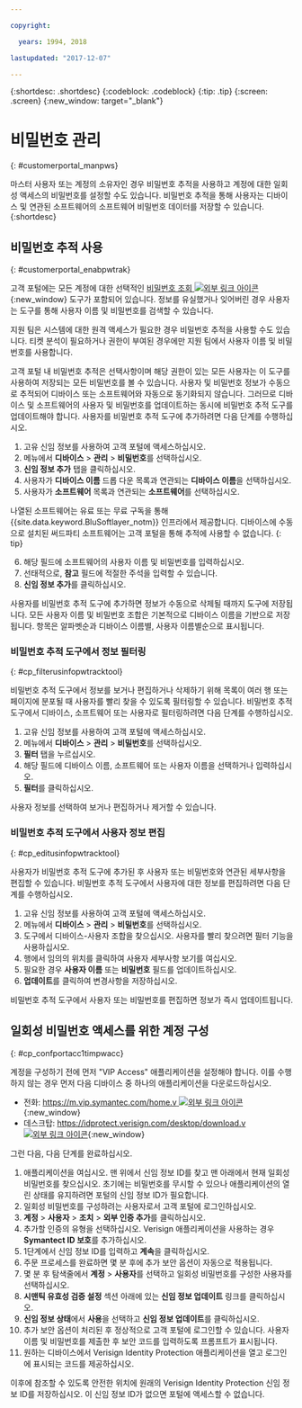 ```yaml
---

copyright:

  years: 1994, 2018

lastupdated: "2017-12-07"

---
```


{:shortdesc: .shortdesc}
{:codeblock: .codeblock}
{:tip: .tip}
{:screen: .screen}
{:new_window: target="_blank"}


# 비밀번호 관리
{: #customerportal_manpws}

마스터 사용자 또는 계정의 소유자인 경우 비밀번호 추적을 사용하고 계정에 대한 일회성 액세스의 비밀번호를 설정할 수도 있습니다. 비밀번호 추적을 통해 사용자는 디바이스 및 연관된 소프트웨어의 소프트웨어 비밀번호 데이터를 저장할 수 있습니다.
{:shortdesc}

## 비밀번호 추적 사용
{: #customerportal_enabpwtrak}

고객 포털에는 모든 계정에 대한 선택적인 [비밀번호 조회 ![외부 링크 아이콘](../icons/launch-glyph.svg)](https://control.softlayer.com/devices/passwords){:new_window} 도구가 포함되어 있습니다. 정보를 유실했거나 잊어버린 경우 사용자는 도구를 통해 사용자 이름 및 비밀번호를 검색할 수 있습니다. 

지원 팀은 시스템에 대한 원격 액세스가 필요한 경우 비밀번호 추적을 사용할 수도 있습니다. 티켓 분석이 필요하거나 권한이 부여된 경우에만 지원 팀에서 사용자 이름 및 비밀번호를 사용합니다. 

고객 포털 내 비밀번호 추적은 선택사항이며 해당 권한이 있는 모든 사용자는 이 도구를 사용하여 저장되는 모든 비밀번호를 볼 수 있습니다. 사용자 및 비밀번호 정보가 수동으로 추적되어 디바이스 또는 소프트웨어와 자동으로 동기화되지 않습니다. 그러므로 디바이스 및 소프트웨어의 사용자 및 비밀번호를 업데이트하는 동시에 비밀번호 추적 도구를 업데이트해야 합니다. 사용자를 비밀번호 추적 도구에 추가하려면 다음 단계를 수행하십시오. 

1. 고유 신임 정보를 사용하여 고객 포털에 액세스하십시오. 
2. 메뉴에서 **디바이스** > **관리** > **비밀번호**를 선택하십시오. 
3. **신임 정보 추가** 탭을 클릭하십시오. 
4. 사용자가 **디바이스 이름** 드롭 다운 목록과 연관되는 **디바이스 이름**을 선택하십시오. 
5. 사용자가 **소프트웨어** 목록과 연관되는 **소프트웨어**를 선택하십시오. 

  나열된 소프트웨어는 유료 또는 무료 구독을 통해 {{site.data.keyword.BluSoftlayer_notm}} 인프라에서 제공합니다. 디바이스에 수동으로 설치된 써드파티 소프트웨어는 고객 포털을 통해 추적에 사용할 수 없습니다. {: tip}

6. 해당 필드에 소프트웨어의 사용자 이름 및 비밀번호를 입력하십시오.
8. 선태적으로, **참고** 필드에 적절한 주석을 입력할 수 있습니다. 
9. **신임 정보 추가**를 클릭하십시오.

사용자를 비밀번호 추적 도구에 추가하면 정보가 수동으로 삭제될 때까지 도구에 저장됩니다. 모든 사용자 이름 및 비밀번호 조합은 기본적으로 디바이스 이름을 기반으로 저장됩니다. 항목은 알파벳순과 디바이스 이름별, 사용자 이름별순으로 표시됩니다. 

### 비밀번호 추적 도구에서 정보 필터링
{: #cp_filterusinfopwtracktool}

비밀번호 추적 도구에서 정보를 보거나 편집하거나 삭제하기 위해 목록이 여러 행 또는 페이지에 분포될 때 사용자를 빨리 찾을 수 있도록 필터링할 수 있습니다. 비밀번호 추적 도구에서 디바이스, 소프트웨어 또는 사용자로 필터링하려면 다음 단계를 수행하십시오. 

1. 고유 신임 정보를 사용하여 고객 포털에 액세스하십시오. 
2. 메뉴에서 **디바이스** > **관리** > **비밀번호**를 선택하십시오. 
3. **필터** 탭을 누르십시오. 
4. 해당 필드에 디바이스 이름, 소프트웨어 또는 사용자 이름을 선택하거나 입력하십시오. 
5. **필터**를 클릭하십시오.

사용자 정보를 선택하여 보거나 편집하거나 제거할 수 있습니다. 

### 비밀번호 추적 도구에서 사용자 정보 편집
{: #cp_editusinfopwtracktool}

사용자가 비밀번호 추적 도구에 추가된 후 사용자 또는 비밀번호와 연관된 세부사항을 편집할 수 있습니다. 비밀번호 추적 도구에서 사용자에 대한 정보를 편집하려면 다음 단계를 수행하십시오. 

1. 고유 신임 정보를 사용하여 고객 포털에 액세스하십시오. 
2. 메뉴에서 **디바이스** > **관리** > **비밀번호**를 선택하십시오. 
3. 도구에서 디바이스-사용자 조합을 찾으십시오. 사용자를 빨리 찾으려면 필터 기능을 사용하십시오. 
4. 행에서 임의의 위치를 클릭하여 사용자 세부사항 보기를 여십시오. 
5. 필요한 경우 **사용자 이름** 또는 **비밀번호** 필드를 업데이트하십시오. 
6. **업데이트**를 클릭하여 변경사항을 저장하십시오. 

비밀번호 추적 도구에서 사용자 또는 비밀번호를 편집하면 정보가 즉시 업데이트됩니다. 

## 일회성 비밀번호 액세스를 위한 계정 구성
{: #cp_confportacc1timpwacc}

계정을 구성하기 전에 먼저 "VIP Access" 애플리케이션을 설정해야 합니다. 이를 수행하지 않는 경우 먼저 다음 디바이스 중 하나의 애플리케이션을 다운로드하십시오. 
* 전화: [https://m.vip.symantec.com/home.v ![외부 링크 아이콘](../icons/launch-glyph.svg)](https://m.vip.symantec.com/home.v){:new_window}
* 데스크탑: [https://idprotect.verisign.com/desktop/download.v ![외부 링크 아이콘](../icons/launch-glyph.svg)](https://idprotect.verisign.com/desktop/download.v){:new_window}

그런 다음, 다음 단계를 완료하십시오. 
1. 애플리케이션을 여십시오. 맨 위에서 신임 정보 ID를 찾고 맨 아래에서 현재 일회성 비밀번호를 찾으십시오. 초기에는 비밀번호를 무시할 수 있으나 애플리케이션의 열린 상태를 유지하려면 포털의 신임 정보 ID가 필요합니다. 
2. 일회성 비밀번호를 구성하려는 사용자로서 고객 포털에 로그인하십시오. 
3. **계정** > **사용자** > **조치** > **외부 인증 추가**를 클릭하십시오. 
4. 추가할 인증의 유형을 선택하십시오. Verisign 애플리케이션을 사용하는 경우 **Symantect ID 보호**를 추가하십시오. 
5. 1단계에서 신임 정보 ID를 입력하고 **계속**을 클릭하십시오.
6. 주문 프로세스를 완료하면 몇 분 후에 추가 보안 옵션이 자동으로 적용됩니다. 
7. 몇 분 후 탐색줄에서 **계정** > **사용자**를 선택하고 일회성 비밀번호를 구성한 사용자를 선택하십시오. 
8. **시맨틱 유효성 검증 설정** 섹션 아래에 있는 **신임 정보 업데이트** 링크를 클릭하십시오. 
9. **신임 정보 상태**에서 **사용**을 선택하고 **신임 정보 업데이트**를 클릭하십시오.
10. 추가 보안 옵션이 처리된 후 정상적으로 고객 포털에 로그인할 수 있습니다. 사용자 이름 및 비밀번호를 제출한 후 보안 코드를 입력하도록 프롬프트가 표시됩니다. 
11. 원하는 디바이스에서 Verisign Identity Protection 애플리케이션을 열고 로그인에 표시되는 코드를 제공하십시오. 

이후에 참조할 수 있도록 안전한 위치에 원래의 Verisign Identity Protection 신임 정보 ID를 저장하십시오. 이 신임 정보 ID가 없으면 포털에 액세스할 수 없습니다. 
